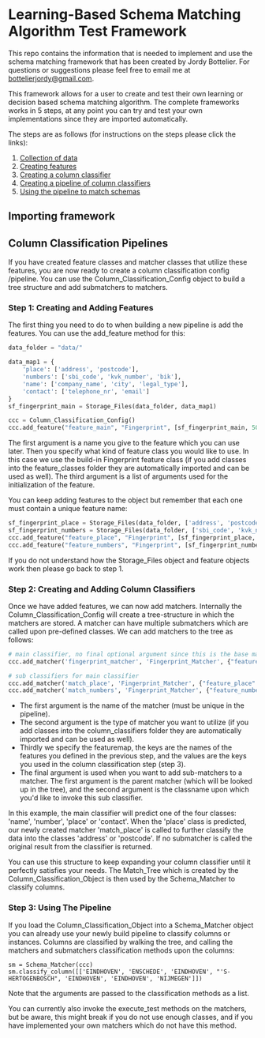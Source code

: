 # Learning-Based Schema Matching Algorithm Test Framework

This repo contains the information that is needed to implement and use the schema matching framework that has been created by Jordy Bottelier. 
For questions or suggestions please feel free to email me at bottelierjordy@gmail.com. 

This framework allows for a user to create and test their own learning or decision based schema matching algorithm. 
The complete frameworks works in 5 steps, at any point you can try and test your own implementations since they are imported automatically. 

The steps are as follows (for instructions on the steps please click the links):
1. [Collection of data](feature_classes/#data-collector)
2. [Creating features](feature_classes/#features)
3. [Creating a column classifier](column_classifiers/)
4. [Creating a pipeline of column classifiers](#column-classification-pipelines)
5. [Using the pipeline to match schemas](#using-the-pipeline)

## Importing framework

## Column Classification Pipelines
If you have created feature classes and matcher classes that utilize these features, you are now ready to create a column classification config /pipeline. You can use the Column_Classification_Config object to build a tree structure and add submatchers to matchers. 

### Step 1: Creating and Adding Features
The first thing you need to do to when building a new pipeline is add the features. You can use the add_feature method for this:
```python
data_folder = "data/"

data_map1 = {
	'place': ['address', 'postcode'],
	'numbers': ['sbi_code', 'kvk_number', 'bik'],
	'name': ['company_name', 'city', 'legal_type'],
	'contact': ['telephone_nr', 'email']
}
sf_fingerprint_main = Storage_Files(data_folder, data_map1)

ccc = Column_Classification_Config()
ccc.add_feature("feature_main", "Fingerprint", [sf_fingerprint_main, 50, 0, False, True])
```
The first argument is a name you give to the feature which you can use later. Then you specify what kind of feature class you would like to use. In this case we use the build-in Fingerprint feature class (if you add classes into the feature_classes folder they are automatically imported and can be used as well). The third argument is a list of arguments used for the initialization of the feature. 

You can keep adding features to the object but remember that each one must contain a unique feature name:
```python
sf_fingerprint_place = Storage_Files(data_folder, ['address', 'postcode'])
sf_fingerprint_numbers = Storage_Files(data_folder, ['sbi_code', 'kvk_number', 'bik'])
ccc.add_feature("feature_place", "Fingerprint", [sf_fingerprint_place, 50, 0, False, False])
ccc.add_feature("feature_numbers", "Fingerprint", [sf_fingerprint_numbers, 50, 0, False, False])
``` 
If you do not understand how the Storage_Files object and feature objects work then please go back to step 1. 

### Step 2: Creating and Adding Column Classifiers
Once we have added features, we can now add matchers. Internally the Column_Classification_Config will create a tree-structure in which the matchers are stored. A matcher can have multiple submatchers which are called upon pre-defined classes. We can add matchers to the tree as follows:

```python
# main classifier, no final optional argument since this is the base matcher
ccc.add_matcher('fingerprint_matcher', 'Fingerprint_Matcher', {"feature_main": "fingerprint"}) 

# sub classifiers for main classifier
ccc.add_matcher('match_place', 'Fingerprint_Matcher', {"feature_place": "fingerprint"}, ('fingerprint_matcher', 'place'))
ccc.add_matcher('match_numbers', 'Fingerprint_Matcher', {"feature_numbers": "fingerprint"}, ('fingerprint_matcher', 'numbers'))
```

* The first argument is the name of the matcher (must be unique in the pipeline). 
* The second argument is the type of matcher you want to utilize (if you add classes into the column_classifiers folder they are automatically imported and can be used as well). 
* Thirdly we specify the featuremap, the keys are the names of the features you defined in the previous step, and the values are the keys you used in the column classification step (step 3).
* The final argument is used when you want to add sub-matchers to a matcher. The first argument is the parent matcher (which will be looked up in the tree), and the second argument is the classname upon which you'd like to invoke this sub classifier. 

In this example, the main classifier will predict one of the four classes: 'name', 'number', 'place' or 'contact'. When the 'place' class is predicted, our newly created matcher 'match_place' is called to further classify the data into the classes 'address' or 'postcode'. If no submatcher is called the original result from the classifier is returned. 

You can use this structure to keep expanding your column classifier until it perfectly satisfies your needs. The Match_Tree which is created by the Column_Classification_Object is then used by the Schema_Matcher to classify columns. 

### Step 3: Using The Pipeline
If you load the Column_Classification_Object into a Schema_Matcher object you can already use your newly build pipeline to classify columns or instances. Columns are classified by walking the tree, and calling the matchers and submatchers classification methods upon the columns:
``` 
sm = Schema_Matcher(ccc)
sm.classify_column([['EINDHOVEN', 'ENSCHEDE', 'EINDHOVEN', "'S-HERTOGENBOSCH", 'EINDHOVEN', 'EINDHOVEN', 'NIJMEGEN']])
```
Note that the arguments are passed to the classification methods as a list. 

You can currently also invoke the execute_test methods on the matchers, but be aware, this might break if you do not use enough classes, and if you have implemented your own matchers which do not have this method. 


